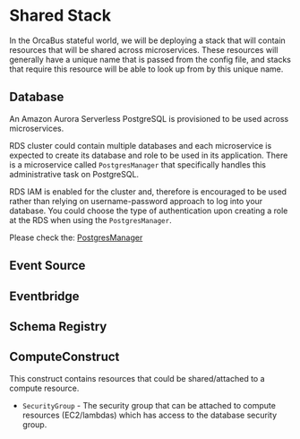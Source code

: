 # Shared Stack

In the OrcaBus stateful world, we will be deploying a stack that will contain resources that will be shared across
microservices. These resources will generally have a unique name that is passed from the config file, and stacks that
require this resource will be able to look up from by this unique name.


## Database

An Amazon Aurora Serverless PostgreSQL is provisioned to be used across microservices.

RDS cluster could contain multiple databases and each microservice is expected to create its database and
role to be used in its application. There is a microservice called  `PostgresManager` that specifically handles this administrative
task on PostgreSQL.

RDS IAM is enabled for the cluster and, therefore is encouraged to be used rather than relying on username-password approach to log into your database. You could choose the type of authentication upon creating a role at the RDS when using the `PostgresManager`.

Please check the: [PostgresManager](../../../stateless/postgres-manager/README.md)

## Event Source

## Eventbridge

## Schema Registry

## ComputeConstruct

This construct contains resources that could be shared/attached to a compute resource.

- `SecurityGroup` - The security group that can be attached to compute resources (EC2/lambdas) which has access to the
  database security group.
